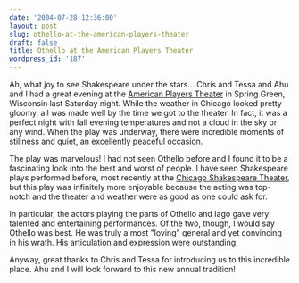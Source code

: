 ```yaml
---
date: '2004-07-28 12:36:00'
layout: post
slug: othello-at-the-american-players-theater
draft: false
title: Othello at the American Players Theater
wordpress_id: '187'
---
```


Ah, what joy to see Shakespeare under the stars... Chris and Tessa and Ahu and I had a great evening at the [American Players Theater](http://www.americanplayers.org/) in Spring Green, Wisconsin last Saturday night. While the weather in Chicago looked pretty gloomy, all was made well by the time we got to the theater. In fact, it was a perfect night with fall evening temperatures and not a cloud in the sky or any wind. When the play was underway, there were incredible moments of stillness and quiet, an excellently peaceful occasion.  

  

The play was marvelous! I had not seen Othello before and I found it to be a fascinating look into the best and worst of people. I have seen Shakespeare plays performed before, most recently at the [Chicago Shakespeare Theater](http://www.chicagoshakes.com/tour6.html), but this play was infinitely more enjoyable because the acting was top-notch and the theater and weather were as good as one could ask for.  

  

In particular, the actors playing the parts of Othello and Iago gave very talented and entertaining performances. Of the two, though, I would say Othello was best. He was truly a most "loving" general and yet convincing in his wrath. His articulation and expression were outstanding.  

  

Anyway, great thanks to Chris and Tessa for introducing us to this incredible place. Ahu and I will look forward to this new annual tradition!


